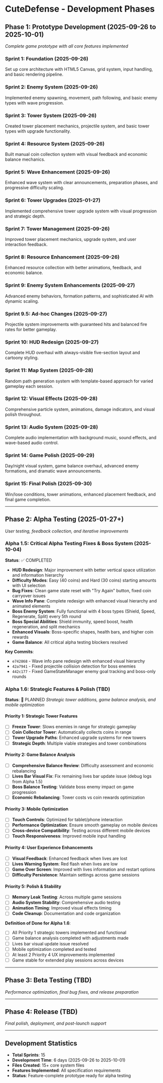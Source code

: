 # CuteDefense - Development Phases

## Phase 1: Prototype Development (2025-09-26 to 2025-10-01)
*Complete game prototype with all core features implemented*

### Sprint 1: Foundation (2025-09-26)
Set up core architecture with HTML5 Canvas, grid system, input handling, and basic rendering pipeline.

### Sprint 2: Enemy System (2025-09-26)
Implemented enemy spawning, movement, path following, and basic enemy types with wave progression.

### Sprint 3: Tower System (2025-09-26)
Created tower placement mechanics, projectile system, and basic tower types with upgrade functionality.

### Sprint 4: Resource System (2025-09-26)
Built manual coin collection system with visual feedback and economic balance mechanics.

### Sprint 5: Wave Enhancement (2025-09-26)
Enhanced wave system with clear announcements, preparation phases, and progressive difficulty scaling.

### Sprint 6: Tower Upgrades (2025-01-27)
Implemented comprehensive tower upgrade system with visual progression and strategic depth.

### Sprint 7: Tower Management (2025-09-26)
Improved tower placement mechanics, upgrade system, and user interaction feedback.

### Sprint 8: Resource Enhancement (2025-09-26)
Enhanced resource collection with better animations, feedback, and economic balance.

### Sprint 9: Enemy System Enhancements (2025-09-27)
Advanced enemy behaviors, formation patterns, and sophisticated AI with dynamic scaling.

### Sprint 9.5: Ad-hoc Changes (2025-09-27)
Projectile system improvements with guaranteed hits and balanced fire rates for better gameplay.

### Sprint 10: HUD Redesign (2025-09-27)
Complete HUD overhaul with always-visible five-section layout and cartoony styling.

### Sprint 11: Map System (2025-09-28)
Random path generation system with template-based approach for varied gameplay each session.

### Sprint 12: Visual Effects (2025-09-28)
Comprehensive particle system, animations, damage indicators, and visual polish throughout.

### Sprint 13: Audio System (2025-09-28)
Complete audio implementation with background music, sound effects, and wave-based audio control.

### Sprint 14: Game Polish (2025-09-29)
Day/night visual system, game balance overhaul, advanced enemy formations, and dramatic wave announcements.

### Sprint 15: Final Polish (2025-09-30)
Win/lose conditions, tower animations, enhanced placement feedback, and final game completion.

---

## Phase 2: Alpha Testing (2025-01-27+)
*User testing, feedback collection, and iterative improvements*

### Alpha 1.5: Critical Alpha Testing Fixes & Boss System (2025-10-04)
**Status**: ✅ COMPLETED
- **HUD Redesign**: Major improvement with better vertical space utilization and information hierarchy
- **Difficulty Modes**: Easy (40 coins) and Hard (30 coins) starting amounts with UI selection
- **Bug Fixes**: Clean game state reset with "Try Again" button, fixed coin carryover issues
- **Wave Info Pane**: Complete redesign with enhanced visual hierarchy and animated elements
- **Boss Enemy System**: Fully functional with 4 boss types (Shield, Speed, Regenerate, Split) every 5th round
- **Boss Special Abilities**: Shield immunity, speed boost, health regeneration, and split mechanics
- **Enhanced Visuals**: Boss-specific shapes, health bars, and higher coin rewards
- **Game Balance**: All critical alpha testing blockers resolved

**Key Commits**: 
- `e742868` - Wave info pane redesign with enhanced visual hierarchy
- `42a7941` - Fixed projectile collision detection for boss enemies
- `442c177` - Fixed GameStateManager enemy goal tracking and boss-only rounds

### Alpha 1.6: Strategic Features & Polish (TBD)
**Status**: 🚧 PLANNED
*Strategic tower additions, game balance analysis, and mobile optimization*

#### Priority 1: Strategic Tower Features
- [ ] **Freeze Tower**: Slows enemies in range for strategic gameplay
- [ ] **Coin Collector Tower**: Automatically collects coins in range
- [ ] **Tower Upgrade Paths**: Enhanced upgrade systems for new towers
- [ ] **Strategic Depth**: Multiple viable strategies and tower combinations

#### Priority 2: Game Balance Analysis
- [ ] **Comprehensive Balance Review**: Difficulty assessment and economic rebalancing
- [ ] **Lives Bar Visual Fix**: Fix remaining lives bar update issue (debug logs from Alpha 1.5)
- [ ] **Boss Balance Testing**: Validate boss enemy impact on game progression
- [ ] **Economic Rebalancing**: Tower costs vs coin rewards optimization

#### Priority 3: Mobile Optimization
- [ ] **Touch Controls**: Optimized for tablet/phone interaction
- [ ] **Performance Optimization**: Ensure smooth gameplay on mobile devices
- [ ] **Cross-device Compatibility**: Testing across different mobile devices
- [ ] **Touch Responsiveness**: Improved mobile input handling

#### Priority 4: User Experience Enhancements
- [ ] **Visual Feedback**: Enhanced feedback when lives are lost
- [ ] **Lives Warning System**: Red flash when lives are low
- [ ] **Game Over Screen**: Improved with lives information and restart options
- [ ] **Difficulty Persistence**: Maintain settings across game sessions

#### Priority 5: Polish & Stability
- [ ] **Memory Leak Testing**: Across multiple game sessions
- [ ] **Audio System Stability**: Comprehensive audio testing
- [ ] **Animation Timing**: Improved visual effects timing
- [ ] **Code Cleanup**: Documentation and code organization

**Definition of Done for Alpha 1.6**:
- [ ] All Priority 1 strategic towers implemented and functional
- [ ] Game balance analysis completed with adjustments made
- [ ] Lives bar visual update issue resolved
- [ ] Mobile optimization completed and tested
- [ ] At least 2 Priority 4 UX improvements implemented
- [ ] Game stable for extended play sessions across devices

---

## Phase 3: Beta Testing (TBD)
*Performance optimization, final bug fixes, and release preparation*

---

## Phase 4: Release (TBD)
*Final polish, deployment, and post-launch support*

---

## Development Statistics
- **Total Sprints**: 15
- **Development Time**: 6 days (2025-09-26 to 2025-10-01)
- **Files Created**: 15+ core system files
- **Features Implemented**: All specification requirements
- **Status**: Feature-complete prototype ready for alpha testing

